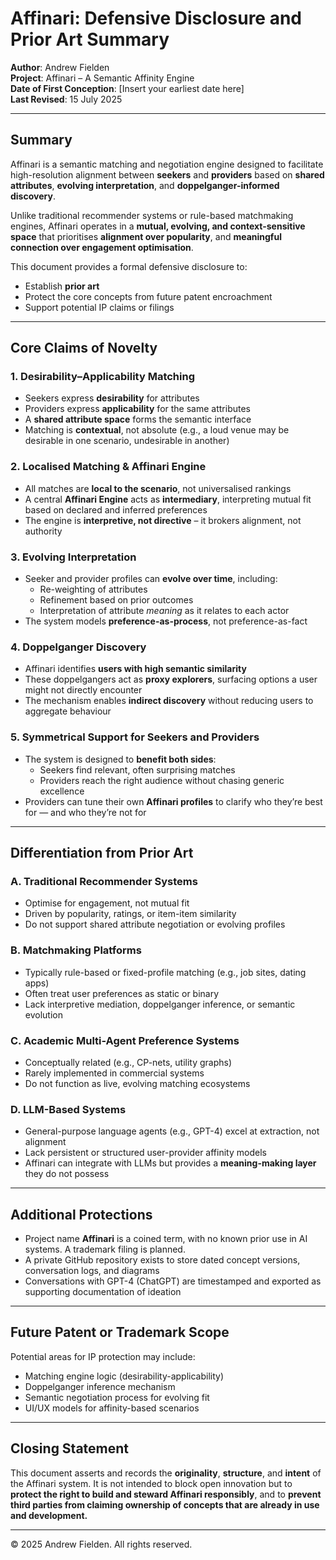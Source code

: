 # Affinari: Defensive Disclosure and Prior Art Summary

**Author**: Andrew Fielden  
**Project**: Affinari – A Semantic Affinity Engine  
**Date of First Conception**: [Insert your earliest date here]  
**Last Revised**: 15 July 2025

---

## Summary

Affinari is a semantic matching and negotiation engine designed to facilitate high-resolution alignment between **seekers** and **providers** based on **shared attributes**, **evolving interpretation**, and **doppelganger-informed discovery**.

Unlike traditional recommender systems or rule-based matchmaking engines, Affinari operates in a **mutual, evolving, and context-sensitive space** that prioritises **alignment over popularity**, and **meaningful connection over engagement optimisation**.

This document provides a formal defensive disclosure to:

- Establish **prior art**
- Protect the core concepts from future patent encroachment
- Support potential IP claims or filings

---

## Core Claims of Novelty

### 1. **Desirability–Applicability Matching**
- Seekers express **desirability** for attributes
- Providers express **applicability** for the same attributes
- A **shared attribute space** forms the semantic interface
- Matching is **contextual**, not absolute (e.g., a loud venue may be desirable in one scenario, undesirable in another)

### 2. **Localised Matching & Affinari Engine**
- All matches are **local to the scenario**, not universalised rankings
- A central **Affinari Engine** acts as **intermediary**, interpreting mutual fit based on declared and inferred preferences
- The engine is **interpretive, not directive** – it brokers alignment, not authority

### 3. **Evolving Interpretation**
- Seeker and provider profiles can **evolve over time**, including:
  - Re-weighting of attributes
  - Refinement based on prior outcomes
  - Interpretation of attribute *meaning* as it relates to each actor
- The system models **preference-as-process**, not preference-as-fact

### 4. **Doppelganger Discovery**
- Affinari identifies **users with high semantic similarity**
- These doppelgangers act as **proxy explorers**, surfacing options a user might not directly encounter
- The mechanism enables **indirect discovery** without reducing users to aggregate behaviour

### 5. **Symmetrical Support for Seekers and Providers**
- The system is designed to **benefit both sides**:
  - Seekers find relevant, often surprising matches
  - Providers reach the right audience without chasing generic excellence
- Providers can tune their own **Affinari profiles** to clarify who they’re best for — and who they’re not for

---

## Differentiation from Prior Art

### A. **Traditional Recommender Systems**
- Optimise for engagement, not mutual fit
- Driven by popularity, ratings, or item-item similarity
- Do not support shared attribute negotiation or evolving profiles

### B. **Matchmaking Platforms**
- Typically rule-based or fixed-profile matching (e.g., job sites, dating apps)
- Often treat user preferences as static or binary
- Lack interpretive mediation, doppelganger inference, or semantic evolution

### C. **Academic Multi-Agent Preference Systems**
- Conceptually related (e.g., CP-nets, utility graphs)
- Rarely implemented in commercial systems
- Do not function as live, evolving matching ecosystems

### D. **LLM-Based Systems**
- General-purpose language agents (e.g., GPT-4) excel at extraction, not alignment
- Lack persistent or structured user-provider affinity models
- Affinari can integrate with LLMs but provides a **meaning-making layer** they do not possess

---

## Additional Protections

- Project name **Affinari** is a coined term, with no known prior use in AI systems. A trademark filing is planned.
- A private GitHub repository exists to store dated concept versions, conversation logs, and diagrams
- Conversations with GPT-4 (ChatGPT) are timestamped and exported as supporting documentation of ideation

---

## Future Patent or Trademark Scope

Potential areas for IP protection may include:

- Matching engine logic (desirability-applicability)
- Doppelganger inference mechanism
- Semantic negotiation process for evolving fit
- UI/UX models for affinity-based scenarios

---

## Closing Statement

This document asserts and records the **originality**, **structure**, and **intent** of the Affinari system. It is not intended to block open innovation but to **protect the right to build and steward Affinari responsibly**, and to **prevent third parties from claiming ownership of concepts that are already in use and development.**

---

© 2025 Andrew Fielden. All rights reserved.
